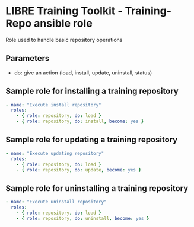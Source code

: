 # LIBRE Training Toolkit - Training-Repo ansible role

Role used to handle basic repository operations

## Parameters

- do: give an action (load, install, update, uninstall, status)


## Sample role for installing a training repository
```yaml
- name: "Execute install repository"
  roles:
    - { role: repository, do: load }
    - { role: repository, do: install, become: yes }
```

## Sample role for updating a training repository
```yaml
- name: "Execute updating repository"
  roles:
    - { role: repository, do: load }
    - { role: repository, do: update, become: yes }
```

## Sample role for uninstalling a training repository
```yaml
- name: "Execute uninstall repository"
  roles:
    - { role: repository, do: load }
    - { role: repository, do: uninstall, become: yes }
```
